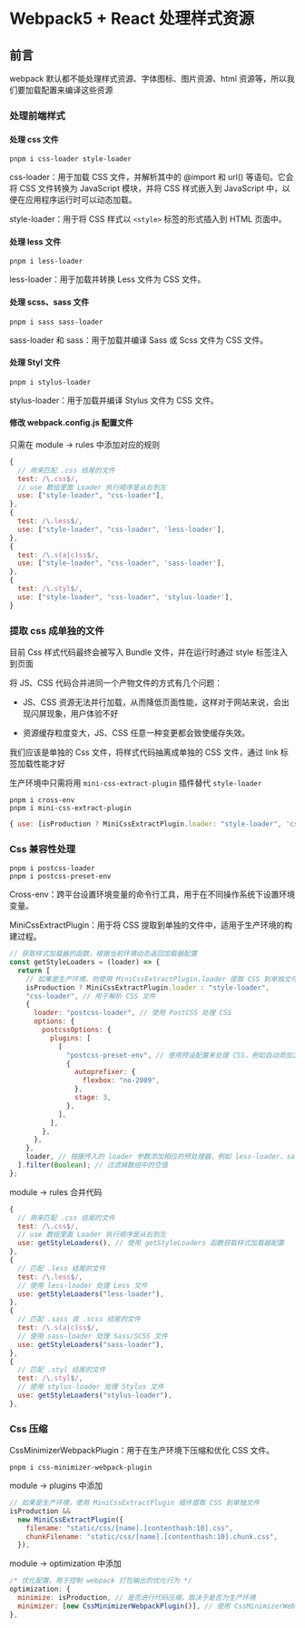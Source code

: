 # Webpack5 + React 处理样式资源

## 前言

webpack 默认都不能处理样式资源、字体图标、图片资源、html 资源等，所以我们要加载配置来编译这些资源

### 处理前端样式

#### 处理 css 文件

```
pnpm i css-loader style-loader   
```

css-loader：用于加载 CSS 文件，并解析其中的 @import 和 url() 等语句。它会将 CSS 文件转换为 JavaScript 模块，并将 CSS 样式嵌入到 JavaScript 中，以便在应用程序运行时可以动态加载。

style-loader：用于将 CSS 样式以 `<style>` 标签的形式插入到 HTML 页面中。

#### 处理 less 文件

```
pnpm i less-loader
```

less-loader：用于加载并转换 Less 文件为 CSS 文件。

#### 处理 scss、sass 文件

```
pnpm i sass sass-loader
```

sass-loader 和 sass：用于加载并编译 Sass 或 Scss 文件为 CSS 文件。

#### 处理 Styl 文件

```
pnpm i stylus-loader
```

stylus-loader：用于加载并编译 Stylus 文件为 CSS 文件。

#### 修改 webpack.config.js 配置文件

只需在 module -> rules 中添加对应的规则

```js
{
  // 用来匹配 .css 结尾的文件
  test: /\.css$/,
  // use 数组里面 Loader 执行顺序是从右到左
  use: ["style-loader", "css-loader"],
},
{
  test: /\.less$/,
  use: ["style-loader", "css-loader", 'less-loader'],
},
{
  test: /\.s(a|c)ss$/,
  use: ["style-loader", "css-loader", 'sass-loader'],
},
{
  test: /\.styl$/,
  use: ["style-loader", "css-loader", 'stylus-loader'],
}
```
### 提取 css 成单独的文件

目前 Css 样式代码最终会被写入 Bundle 文件，并在运行时通过 style 标签注入到页面

将 JS、CSS 代码合并进同一个产物文件的方式有几个问题：

* JS、CSS 资源无法并行加载，从而降低页面性能，这样对于网站来说，会出现闪屏现象，用户体验不好

* 资源缓存粒度变大，JS、CSS 任意一种变更都会致使缓存失效。

我们应该是单独的 Css 文件，将样式代码抽离成单独的 CSS 文件，通过 link 标签加载性能才好

生产环境中只需将用 `mini-css-extract-plugin` 插件替代 `style-loader`

```
pnpm i cross-env
pnpm i mini-css-extract-plugin
```

```js
{ use: [isProduction ? MiniCssExtractPlugin.loader: "style-loader", 'css-loader'] }
```

### Css 兼容性处理

```
pnpm i postcss-loader
pnpm i postcss-preset-env
```
Cross-env：跨平台设置环境变量的命令行工具，用于在不同操作系统下设置环境变量。

MiniCssExtractPlugin：用于将 CSS 提取到单独的文件中，适用于生产环境的构建过程。

```js
// 获取样式加载器的函数，根据当前环境动态返回加载器配置
const getStyleLoaders = (loader) => {
  return [
    // 如果是生产环境，则使用 MiniCssExtractPlugin.loader 提取 CSS 到单独文件，否则使用 style-loader 将样式注入到 DOM 中
    isProduction ? MiniCssExtractPlugin.loader : "style-loader",
    "css-loader", // 用于解析 CSS 文件
    {
      loader: "postcss-loader", // 使用 PostCSS 处理 CSS
      options: {
        postcssOptions: {
          plugins: [
            [
              "postcss-preset-env", // 使用预设配置来处理 CSS，例如自动添加浏览器前缀
              {
                autoprefixer: {
                  flexbox: "no-2009",
                },
                stage: 3,
              },
            ],
          ],
        },
      },
    },
    loader, // 根据传入的 loader 参数添加相应的预处理器，例如 less-loader、sass-loader 等
  ].filter(Boolean); // 过滤掉数组中的空值
};
```


module -> rules 合并代码
```js
{
  // 用来匹配 .css 结尾的文件
  test: /\.css$/,
  // use 数组里面 Loader 执行顺序是从右到左
  use: getStyleLoaders(), // 使用 getStyleLoaders 函数获取样式加载器配置
},
{
  // 匹配 .less 结尾的文件
  test: /\.less$/,
  // 使用 less-loader 处理 Less 文件
  use: getStyleLoaders("less-loader"),
},
{
  // 匹配 .sass 或 .scss 结尾的文件
  test: /\.s(a|c)ss$/,
  // 使用 sass-loader 处理 Sass/SCSS 文件
  use: getStyleLoaders("sass-loader"),
},
{
  // 匹配 .styl 结尾的文件
  test: /\.styl$/,
  // 使用 stylus-loader 处理 Stylus 文件
  use: getStyleLoaders("stylus-loader"),
},
```

### Css 压缩 

CssMinimizerWebpackPlugin：用于在生产环境下压缩和优化 CSS 文件。

```
pnpm i css-minimizer-webpack-plugin
```

module -> plugins 中添加

```js
// 如果是生产环境，使用 MiniCssExtractPlugin 插件提取 CSS 到单独文件
isProduction &&
  new MiniCssExtractPlugin({
    filename: "static/css/[name].[contenthash:10].css",
    chunkFilename: "static/css/[name].[contenthash:10].chunk.css",
  }),
```

module -> optimization 中添加

```js
/* 优化配置，用于控制 webpack 打包输出的优化行为 */
optimization: {
  minimize: isProduction, // 是否进行代码压缩，取决于是否为生产环境
  minimizer: [new CssMinimizerWebpackPlugin()], // 使用 CssMinimizerWebpackPlugin 插件来压缩 CSS 文件
},
```
